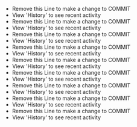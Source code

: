 - Remove this Line to make a change to COMMIT
 - View 'History' to see recent activity
- Remove this Line to make a change to COMMIT
 - View 'History' to see recent activity
- Remove this Line to make a change to COMMIT
 - View 'History' to see recent activity
- Remove this Line to make a change to COMMIT
 - View 'History' to see recent activity
- Remove this Line to make a change to COMMIT
 - View 'History' to see recent activity
- Remove this Line to make a change to COMMIT
 - View 'History' to see recent activity
- Remove this Line to make a change to COMMIT
 - View 'History' to see recent activity
- Remove this Line to make a change to COMMIT
 - View 'History' to see recent activity
- Remove this Line to make a change to COMMIT
 - View 'History' to see recent activity

